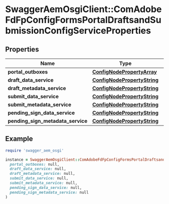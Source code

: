 # SwaggerAemOsgiClient::ComAdobeFdFpConfigFormsPortalDraftsandSubmissionConfigServiceProperties

## Properties

| Name | Type | Description | Notes |
| ---- | ---- | ----------- | ----- |
| **portal_outboxes** | [**ConfigNodePropertyArray**](ConfigNodePropertyArray.md) |  | [optional] |
| **draft_data_service** | [**ConfigNodePropertyString**](ConfigNodePropertyString.md) |  | [optional] |
| **draft_metadata_service** | [**ConfigNodePropertyString**](ConfigNodePropertyString.md) |  | [optional] |
| **submit_data_service** | [**ConfigNodePropertyString**](ConfigNodePropertyString.md) |  | [optional] |
| **submit_metadata_service** | [**ConfigNodePropertyString**](ConfigNodePropertyString.md) |  | [optional] |
| **pending_sign_data_service** | [**ConfigNodePropertyString**](ConfigNodePropertyString.md) |  | [optional] |
| **pending_sign_metadata_service** | [**ConfigNodePropertyString**](ConfigNodePropertyString.md) |  | [optional] |

## Example

```ruby
require 'swagger_aem_osgi'

instance = SwaggerAemOsgiClient::ComAdobeFdFpConfigFormsPortalDraftsandSubmissionConfigServiceProperties.new(
  portal_outboxes: null,
  draft_data_service: null,
  draft_metadata_service: null,
  submit_data_service: null,
  submit_metadata_service: null,
  pending_sign_data_service: null,
  pending_sign_metadata_service: null
)
```

